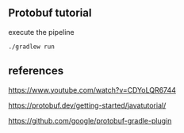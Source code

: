 ## Protobuf tutorial

execute the pipeline

```shell
./gradlew run
```

## references

https://www.youtube.com/watch?v=CDYoLQR6744

https://protobuf.dev/getting-started/javatutorial/

https://github.com/google/protobuf-gradle-plugin